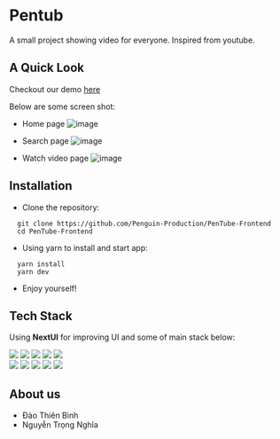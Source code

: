 # Pentub
A small project showing video for everyone. Inspired from youtube.

## A Quick Look 
Checkout our demo [here](https://pen-tube-frontend.vercel.app/)

Below are some screen shot:
- Home page
![image](https://user-images.githubusercontent.com/22288298/221617751-871db5cb-371d-4233-9a07-1d9b43a0c7f0.png)

- Search page
![image](https://user-images.githubusercontent.com/22288298/221617161-77a58eac-e97c-4b11-8352-fdc69b87b2d7.png)

- Watch video page
![image](https://user-images.githubusercontent.com/22288298/221617307-a2ac8cec-5791-4ee0-afdd-5b8a3b88bdfb.png)

## Installation
- Clone the repository:
```
  git clone https://github.com/Penguin-Production/PenTube-Frontend
  cd PenTube-Frontend
```
- Using yarn to install and start app:
```
  yarn install
  yarn dev
```
- Enjoy yourself!
## Tech Stack
Using **NextUI** for improving UI and some of main stack below:
<div>
  <img src="https://img.shields.io/badge/React-20232A?style=for-the-badge&logo=react&logoColor=61DAFB" />
  <img src="https://img.shields.io/badge/TypeScript-007ACC?style=for-the-badge&logo=typescript&logoColor=white" />
  <img src="https://img.shields.io/badge/Babel-F9DC3E?style=for-the-badge&logo=babel&logoColor=white" />
  <img src="https://img.shields.io/badge/Vite-B73BFE?style=for-the-badge&logo=vite&logoColor=FFD62E" />
  <img src="https://img.shields.io/badge/JWT-000000?style=for-the-badge&logo=JSON%20web%20tokens&logoColor=white" />
</div>
<div>
  <img src="https://img.shields.io/badge/Yarn-2C8EBB?style=for-the-badge&logo=yarn&logoColor=white" />
  <img src="https://img.shields.io/badge/React_Router-CA4245?style=for-the-badge&logo=react-router&logoColor=white" />
  <img src="https://img.shields.io/badge/eslint-3A33D1?style=for-the-badge&logo=eslint&logoColor=white" />
  <img src="https://img.shields.io/badge/prettier-1A2C34?style=for-the-badge&logo=prettier&logoColor=F7BA3E" />
  <img src="https://img.shields.io/badge/Vercel-000000?style=for-the-badge&logo=vercel&logoColor=white" />  
</div>

## About us
  - Đào Thiên Bình
  - Nguyễn Trọng Nghĩa
